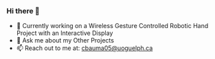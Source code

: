 ### Hi there 👋

- 🔭 Currently working on a Wireless Gesture Controlled Robotic Hand Project with an Interactive Display
- 💬 Ask me about my Other Projects
- 📫 Reach out to me at: cbauma05@uoguelph.ca

<!--
**cbauma05/cbauma05** is a ✨ _special_ ✨ repository because its `README.md` (this file) appears on your GitHub profile.

Here are some ideas to get you started:

- 🔭 I'm currently working on ...
- 🌱 I’m currently learning ...
- 👯 I’m looking to collaborate on ...
- 🤔 I’m looking for help with ...
- 💬 Ask me about ...
- 📫 How to reach me: ...
- 😄 Pronouns: ...
- ⚡ Fun fact: ...
-->
